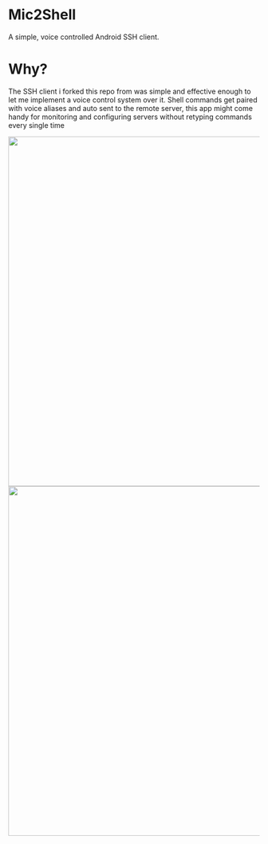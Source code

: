 # Mic2Shell
A simple, voice controlled Android SSH client.

# Why?
The SSH client i forked this repo from was simple and effective enough to let me implement a voice control system over it. Shell commands get paired with voice aliases and auto sent to the remote server, this app might come handy for monitoring and configuring servers without retyping commands every single time

<p float="left">
<img src="https://user-images.githubusercontent.com/103458862/230665650-471bc6c8-adc6-48cf-afe9-aa26f5a3a026.jpg" height="700">
<img src="https://user-images.githubusercontent.com/103458862/230665662-282bc6a9-002b-448e-887b-9b8cc85393c5.jpg" height="700">
</p>
